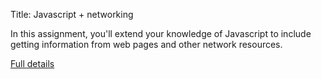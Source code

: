 Title: Javascript + networking

In this assignment, you'll extend your knowledge of Javascript to
include getting information from web pages and other network
resources.


[Full details](assignments/2017-10-31.html)